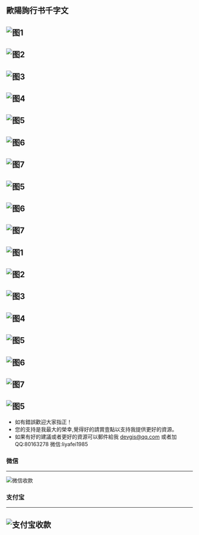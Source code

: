 ## 歐陽詢行书千字文

![图1](Pictures/317_歐陽詢_行书千字文/1.jpg)
---
![图2](Pictures/317_歐陽詢_行书千字文/2.jpg)
---
![图3](Pictures/317_歐陽詢_行书千字文/3.jpg)
---
![图4](Pictures/317_歐陽詢_行书千字文/4.jpg)
---
![图5](Pictures/317_歐陽詢_行书千字文/5.jpg)
---
![图6](Pictures/317_歐陽詢_行书千字文/6.jpg)
---
![图7](Pictures/317_歐陽詢_行书千字文/7.jpg)
---
![图5](Pictures/317_歐陽詢_行书千字文/8.jpg)
---
![图6](Pictures/317_歐陽詢_行书千字文/9.jpg)
---
![图7](Pictures/317_歐陽詢_行书千字文/10.jpg)
---
![图1](Pictures/317_歐陽詢_行书千字文/11.jpg)
---
![图2](Pictures/317_歐陽詢_行书千字文/12.jpg)
---
![图3](Pictures/317_歐陽詢_行书千字文/13.jpg)
---
![图4](Pictures/317_歐陽詢_行书千字文/14.jpg)
---
![图5](Pictures/317_歐陽詢_行书千字文/15.jpg)
---
![图6](Pictures/317_歐陽詢_行书千字文/16.jpg)
---
![图7](Pictures/317_歐陽詢_行书千字文/17.jpg)
---
![图5](Pictures/317_歐陽詢_行书千字文/18.jpg)
---

* 如有錯誤歡迎大家指正！
* 您的支持是我最大的榮幸,覺得好的請賞壹點以支持我提供更好的資源。
* 如果有好的建議或者更好的資源可以郵件給我 devgis@qq.com 或者加QQ:80163278 微信:liyafei1985

### 微信
---
![微信收款](zfb.jpg)

### 支付宝
---
![支付宝收款](wx.jpg)
---